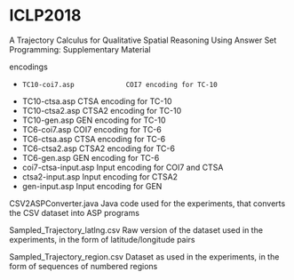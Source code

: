 # ICLP2018
A Trajectory Calculus for Qualitative Spatial Reasoning Using Answer Set Programming: Supplementary Material


encodings
  *  	TC10-coi7.asp 	          COI7 encoding for TC-10
  *   TC10-ctsa.asp 	          CTSA encoding for TC-10
  *   TC10-ctsa2.asp 	          CTSA2 encoding for TC-10
  *   TC10-gen.asp 	          GEN encoding for TC-10
  *   TC6-coi7.asp 	          COI7 encoding for TC-6
  *   TC6-ctsa.asp 	          CTSA encoding for TC-6
  *   TC6-ctsa2.asp 	          CTSA2 encoding for TC-6
  *   TC6-gen.asp 	          GEN encoding for TC-6
  *   coi7-ctsa-input.asp 	  Input encoding for COI7 and CTSA
  *   ctsa2-input.asp 	          Input encoding for CTSA2
  *   gen-input.asp               Input encoding for GEN
  
CSV2ASPConverter.java             Java code used for the experiments, that converts the CSV dataset into ASP programs 

Sampled_Trajectory_latlng.csv     Raw version of the dataset used in the experiments, in the form of latitude/longitude pairs

Sampled_Trajectory_region.csv     Dataset as used in the experiments, in the form of sequences of numbered regions

